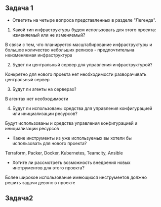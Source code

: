 ## Задача 1
- Ответить на четыре вопроса представленных в разделе "Легенда".
1. Какой тип инфраструктуры будем использовать для этого проекта: изменяемый или не изменяемый?

В связи с тем, что планируется масштабирование инфраструктуры и большое количество небольших релизов - предпочтительна неизменяемая инфраструктура

2. Будет ли центральный сервер для управления инфраструктурой?

Конкретно для нового проекта нет необходимости разворачивать центральный сервер

3. Будут ли агенты на серверах?

В агентах нет необходимости

4. Будут ли использованы средства для управления конфигурацией или инициализации ресурсов?

Будут использованы и средства управления конфигурацией и инициализации ресурсов

- Какие инструменты из уже используемых вы хотели бы использовать для нового проекта?

Terraform, Packer, Docker, Kubernetes, Teamcity, Ansible

- Хотите ли рассмотреть возможность внедрения новых инструментов для этого проекта?

Более широкое использование имеющихся инструментов должно решить задачи девопс в проекте

## Задача2 
